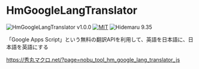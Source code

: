 # HmGoogleLangTranslator

![HmGoogleLangTranslator v1.0.0](https://img.shields.io/badge/HmGoogleLangTranslator-v1.0.0-6479ff.svg)
[![MIT](https://img.shields.io/badge/license-MIT-blue.svg?style=flat)](LICENSE)
![Hidemaru 9.35](https://img.shields.io/badge/Hidemaru-v9.35-6479ff.svg)

「Google Apps Script」という無料の翻訳APIを利用して、英語を日本語に、日本語を英語にする

https://秀丸マクロ.net/?page=nobu_tool_hm_google_lang_translator_js